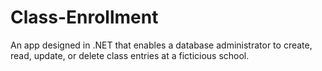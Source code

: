 # Class-Enrollment
An app designed in .NET that enables a database administrator to create, read, update, or delete class entries at a ficticious school.
